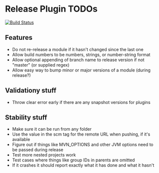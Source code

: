 Release Plugin TODOs
====================

[![Build Status](https://travis-ci.org/danielflower/multi-module-maven-release-plugin.svg?branch=master)](https://travis-ci.org/danielflower/multi-module-maven-release-plugin)

Features
--------

* Do not re-release a module if it hasn't changed since the last one
* Allow build numbers to be numbers, strings, or number-string format
* Allow optional appending of branch name to release version if not "master" (or supplied regex)
* Allow easy way to bump minor or major versions of a module (during release?)

Validationy stuff
-----------------

* Throw clear error early if there are any snapshot versions for plugins

Stability stuff
---------------

* Make sure it can be run from any folder
* Use the value in the scm tag for the remote URL when pushing, if it's available
* Figure out if things like MVN_OPTIONS and other JVM options need to be passed during release
* Test more nested projects work
* Test cases where things like group IDs in parents are omitted
* If it crashes it should report exactly what it has done and what it hasn't
